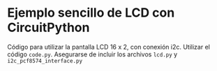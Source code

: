 # Ejemplo sencillo de LCD con CircuitPython

Código para utilizar la pantalla LCD 16 x 2, con conexión i2c. Utilizar el código `code.py`. Asegurarse de incluir los archivos `lcd.py` y `i2c_pcf8574_interface.py`
